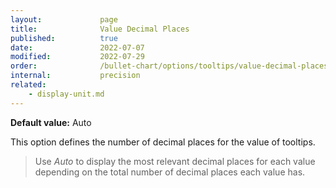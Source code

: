 ```yaml
---
layout:             page
title:              Value Decimal Places
published:          true
date:               2022-07-07
modified:   	    2022-07-29
order:              /bullet-chart/options/tooltips/value-decimal-places
internal:           precision
related:
    - display-unit.md
---
```


**Default value:** Auto

This option defines the number of decimal places for the value of tooltips. 

> Use *Auto* to display the most relevant decimal places for each value depending on the total number of decimal places each value has.